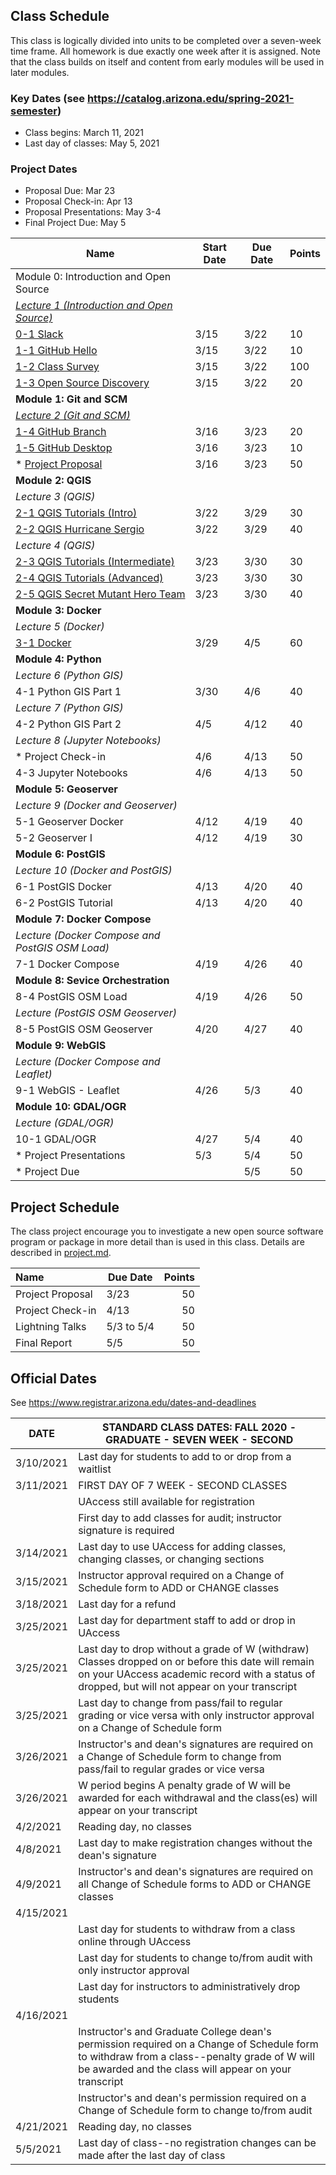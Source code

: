 
## Class Schedule

This class is logically divided into units to be completed over a seven-week time frame. All homework is due exactly one week after it is assigned. Note that the class builds on itself and content from early modules will be used in later modules.

### Key Dates (see https://catalog.arizona.edu/spring-2021-semester)
- Class begins: March 11, 2021
- Last day of classes:  May 5, 2021

### Project Dates
- Proposal Due: Mar 23
- Proposal Check-in: Apr 13
- Proposal Presentations: May 3-4
- Final Project Due: May 5

|  **Name** | **Start Date** | **Due Date** | **Points** |
| --- | --- | --- | --- |
|  Module 0: Introduction and Open Source |  |  |  |
|  _[Lecture 1 (Introduction and Open Source)](https://arizona.hosted.panopto.com/Panopto/Pages/Viewer.aspx?id=919a1d53-49a6-4882-b3ff-ace20037dba9)_ |  |  |  |
|  [0-1 Slack](https://classroom.github.com/a/Opx-gjRk) | 3/15 | 3/22 | 10 |
|  [1-1 GitHub Hello](https://classroom.github.com/a/mkuueFXg) | 3/15 | 3/22 | 10 |
|  [1-2 Class Survey](https://classroom.github.com/a/YDntsZrK) | 3/15 | 3/22 | 100 |
|  [1-3 Open Source Discovery](https://classroom.github.com/a/xIYhGgRH) | 3/15 | 3/22 | 20 |
|  **Module 1: Git and SCM** |  |  |  |
|  _[Lecture 2 (Git and SCM)](https://arizona.hosted.panopto.com/Panopto/Pages/Viewer.aspx?id=f1a13e1f-58c2-41c8-9551-ace200587df8)_ |  |  |  |
|  [1-4 GitHub Branch](https://classroom.github.com/a/ymd19aRA) | 3/16 | 3/23 | 20 |
|  [1-5 GitHub Desktop](https://classroom.github.com/a/WE6RYKjt) | 3/16 | 3/23 | 10 |
|  * [Project Proposal](https://classroom.github.com/a/-ubj04VP) | 3/16| 3/23 | 50 |
|  **Module 2: QGIS** |  |  |  |
|  _Lecture 3 (QGIS)_ |  |  |  |
|  [2-1 QGIS Tutorials (Intro)](https://classroom.github.com/a/PnNH7GNI) | 3/22 | 3/29 | 30 |
|  [2-2 QGIS Hurricane Sergio](https://classroom.github.com/a/WgQJdCiQ) | 3/22 | 3/29 | 40 |
|  _Lecture 4 (QGIS)_ |  |  |  |
|  [2-3 QGIS Tutorials (Intermediate)](https://classroom.github.com/a/9mQoOsqR) | 3/23 | 3/30 | 30 |
|  [2-4 QGIS Tutorials (Advanced)](https://classroom.github.com/a/n9YjJ8ek) | 3/23 | 3/30 | 30 |
|  [2-5 QGIS Secret Mutant Hero Team](https://classroom.github.com/a/EsVz7edL) | 3/23 | 3/30 | 40 |
|  **Module 3: Docker** |  |  |  |
|  _Lecture 5 (Docker)_ |  |  |  |
|  [3-1 Docker](https://classroom.github.com/a/58-Il0SS) | 3/29 | 4/5 | 60 |
|  **Module 4: Python** |  |  |  |
|  _Lecture 6 (Python GIS)_ |  |  |  |
|  4-1 Python GIS Part 1 | 3/30 | 4/6 | 40 |
|  _Lecture 7 (Python GIS)_ |  |  |  |
|  4-2 Python GIS Part 2 | 4/5 | 4/12 | 40 |
|  _Lecture 8 (Jupyter Notebooks)_ |  |  |  
|  * Project Check-in | 4/6 | 4/13 | 50 |
|  4-3 Jupyter Notebooks | 4/6 | 4/13 | 50 |
|  **Module 5: Geoserver** |  |  |  |
|  _Lecture 9 (Docker and Geoserver)_ |  |  |  |
|  5-1 Geoserver Docker | 4/12 | 4/19 | 40 |
|  5-2 Geoserver I | 4/12 | 4/19 | 30 |
|  **Module 6: PostGIS** |  |  |  |
|  _Lecture 10 (Docker and PostGIS)_ |  |  |  |
|  6-1 PostGIS Docker | 4/13 | 4/20 | 40 |
|  6-2 PostGIS Tutorial | 4/13 | 4/20 | 40 |
|  **Module 7: Docker Compose** |  |  |  |
|  _Lecture (Docker Compose and PostGIS OSM Load)_ |  |  |  |
|  7-1 Docker Compose | 4/19 | 4/26 | 40 |
|  **Module 8: Sevice Orchestration** |  |  |  |
|  8-4 PostGIS OSM Load | 4/19 | 4/26 | 50 |
|  _Lecture (PostGIS OSM Geoserver)_ |  |  |  |
|  8-5 PostGIS OSM Geoserver | 4/20 | 4/27 | 40 |
|  **Module 9: WebGIS** |  |  |  |
|  _Lecture (Docker Compose and Leaflet)_ |  |  |  |
|  9-1 WebGIS - Leaflet | 4/26 | 5/3 | 40 |
|  **Module 10: GDAL/OGR** |  |  |  |
|  _Lecture (GDAL/OGR)_ |  |  |  |
|  10-1 GDAL/OGR | 4/27 | 5/4 | 40 |
|  * Project Presentations | 5/3 | 5/4 | 50 |
|  * Project Due |  | 5/5 | 50 |


## Project Schedule
The class project encourage you to investigate a new open source software program or package in more detail than
is used in this class. Details are described in [project.md](project.md).

| Name | Due Date | Points |
| :--- | --- | ---: |
| Project Proposal | 3/23 |  50  |
| Project Check-in | 4/13 | 50  |
| Lightning Talks | 5/3 to 5/4 | 50  |
| Final Report | 5/5 | 50  |

## Official Dates
See https://www.registrar.arizona.edu/dates-and-deadlines

|  DATE | STANDARD CLASS DATES: FALL 2020 - GRADUATE - SEVEN WEEK - SECOND |
| --- | --- |
|  3/10/2021 | Last day for students to add to or drop from a waitlist |
|  3/11/2021 | FIRST DAY OF 7 WEEK - SECOND CLASSES |
|  | UAccess still available for registration |
|  | First day to add classes for audit; instructor signature is required |
|  3/14/2021 | Last day to use UAccess for adding classes, changing classes, or changing sections |
|  3/15/2021 | Instructor approval required on a Change of Schedule form to ADD or CHANGE classes |
|  3/18/2021 | Last day for a refund |
|  3/25/2021 | Last day for department staff to add or drop in UAccess |
|  3/25/2021 | Last day to drop without a grade of W (withdraw) Classes dropped on or before this date will remain on your UAccess academic record with a status of dropped, but will not appear on your transcript |
|  3/25/2021 | Last day to change from pass/fail to regular grading or vice versa with only instructor approval on a Change of Schedule form |
|  3/26/2021 | Instructor's and dean's signatures are required on a Change of Schedule form to change from pass/fail to regular grades or vice versa |
|  3/26/2021 | W period begins A penalty grade of W will be awarded for each withdrawal and the class(es) will appear on your transcript |
|  4/2/2021| Reading day, no classes |
|  4/8/2021| Last day to make registration changes without the dean's signature |
|  4/9/2021 | Instructor's and dean's signatures are required on all Change of Schedule forms to ADD or CHANGE classes |
|  4/15/2021 |  |
|  | Last day for students to withdraw from a class online through UAccess |
|  | Last day for students to change to/from audit with only instructor approval |
|  | Last day for instructors to administratively drop students |
|  4/16/2021 |  |
|  | Instructor's and Graduate College dean's permission required on a Change of Schedule form to withdraw from a class--penalty grade of W will be awarded and the class will appear on your transcript |
|  | Instructor's and dean's permission required on a Change of Schedule form to change to/from audit |
|  4/21/2021| Reading day, no classes |
|  5/5/2021 | Last day of class--no registration changes can be made after the last day of class |
